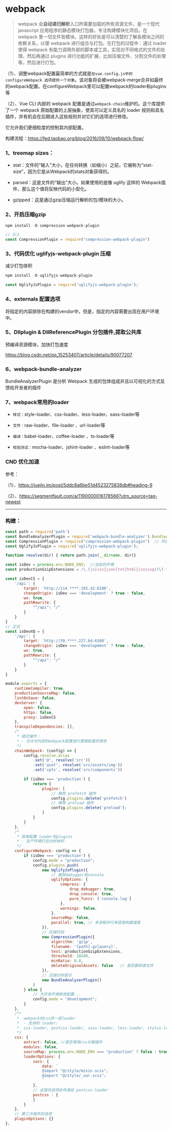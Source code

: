 # webpack

> webpack 会**自动递归解析**入口所需要加载的所有资源文件，是一个现代 javascript 应用程序的静态模块打包器，专注构建模块化项目。在 webpack 里一切文件皆模块。这样的好处是可以清楚的了解各模块之间的依赖关系，以便 webpack 进行组合与打包。在打包的过程中：通过 loader 使得 webpack 有能力调用外部的脚本或工具，实现对不同格式的文件的处理，然后再通过 plugins 进行功能的扩展，比如压缩文件、分割文件的处理等，然后进行打包。

（1）、调整webpack配置最简单的方式就是`在vue.config.js中的 configureWebpack 选项提供一个对象`。该对象将会被webpack-merge合并如最终的webpack配置。在configureWebpack里可以配置webpack的loader和plugins等

（2）、Vue CLI 内部的 webpack 配置是通过` webpack-chain `维护的。这个库提供了一个 webpack 原始配置的上层抽象，使其可以定义具名的 loader 规则和具名插件，并有机会在后期进入这些规则并对它们的选项进行修改。

它允许我们更细粒度的控制其内部配置。

构建流程：https://fed.taobao.org/blog/2016/09/10/webpack-flow/

### 1、treemap sizes：

- stat：文件的“输入”大小，在任何转换（如缩小）之前，它被称为“stat-size”，因为它是从Webpack的stats对象获得的。

- parsed：这是文件的“输出”大小。如果使用的是像 uglify 这样的 Webpack插件，那么这个值将反映代码的小型化。

- gzipped：这是通过gzip压缩运行解析的包/模块的大小。

### 2、开启压缩gzip

```js
npm install -D compression-webpack-plugin

// 引入
const CompressionPlugin = require("compression-webpack-plugin")
```

### 3、代码优化 uglifyjs-webpack-plugin 压缩

减少打包体积

```js
npm install -D uglifyjs-webpack-plugin

const UglifyJsPlugin = require('uglifyjs-webpack-plugin');
```

### 4、externals 配置选项

将指定的内容排除在构建的vendor中，但是，指定的内容需要出现在用户环境中。

### 5、Dllplugin & DllReferencePlugin 分包插件,提取公共库

预编译资源模块，加快打包速度

https://blog.csdn.net/qq_15253407/article/details/90077207

### 6、webpack-bundle-analyzer

BundleAnalyzerPlugin 是分析 Webpack 生成的包体组成并且以可视化的方式反馈给开发者的插件

### 7、webpack常用的loader

- `样式：`style-loader、css-loader、less-loader、sass-loader等

- `文件：`raw-loader、file-loader 、url-loader等

- `编译：`babel-loader、coffee-loader 、ts-loader等

- `校验测试：`mocha-loader、jshint-loader 、eslint-loader等

### CND 优化加速

参考：

（1）、https://juejin.im/post/5ddc8a6be51d4523275838db#heading-9

（2）、https://segmentfault.com/a/1190000016178566?utm_source=tag-newest

---

### 构建：

```js
const path = require('path')
const BundleAnalyzerPlugin = require('webpack-bundle-analyzer').BundleAnalyzerPlugin
const CompressionPlugin = require("compression-webpack-plugin")  // 开启压缩gzip
const UglifyJsPlugin = require('uglifyjs-webpack-plugin');

function resolve(dir) { return path.join(__dirname, dir)}

const isDev = process.env.NODE_ENV;  //当前的环境
const productionGzipExtensions = /\.(js|css|json|txt|html|ico|svg)(\?.*)?$/i;

const isDevCS = {
    '/api': {
        target: 'http://114.****.165.42:6100',
        changeOrigin: isDev === 'development' ? true : false,
        wx: true,
        pathRewrite: {
            "^/api": "/"
        }
    }
}
// 正式
const isDevXQ = {
    '/api': {
        target: 'http://39.****.227.64:6100',
        changeOrigin: isDev === 'development' ? true : false,
        wx: true,
        pathRewrite: {
            "^/api": "/"
        }
    }
}

module.exports = {
    runtimeCompiler: true,
    productionSourceMap: false,
    lintOnSave: false,
    devServer: {
        open: false,
        https: false,
        proxy: isDevCS
    },
    transpileDependencies: [],
    /*
     * 链式操作：
     * - 允许对内部的webpack配置进行更细粒度的修改
     */
    chainWebpack: (config) => {
        config.resolve.alias
            .set('@', resolve('src'))
            .set('aset', resolve('src/assets/img'))
            .set('cpts', resolve('src/components'))

        if (isDev === 'production') {
            return {
                plugins: [
                    // 移除 prefetch 插件
                    config.plugins.delete('prefetch')
                    // 移除 preload 插件
                    config.plugins.delete('preload');
                ]
            }
        }
    },
    /*
     * 简单配置 loader和plugins
     * - 生产环境打包分析体积
     */
    configureWebpack: config => {
        if (isDev === 'production') {
            config.mode = "production";
            config.plugins.push(
                new UglifyJsPlugin({
                    // 删除debugger和console
                    uglifyOptions: {
                        compress: {
                            drop_debugger: true,
                            drop_console: true,
                            pure_funcs: ['console.log']
                        },
                        warnings: false,
                    },
                    sourceMap: false,
                    parallel: true, // 多进程并行来提高构建速度
                }),
                // 压缩代码
                new CompressionPlugin({
                    algorithm: 'gzip',
                    filename: '[path].gz[query]',
                    test: productionGzipExtensions,
                    threshold: 10240,
                    minRatio: 0.8,
                    deleteOriginalAssets: false   // 是否删除源文件
                }),
                // 压缩分析提示
                new BundleAnalyzerPlugin()
            )
        } else {
            // 为开发环境修改配置...
            config.mode = "development";
        }
    },
    /**
     *  webpack的css的一些loader
     *  - 支持的 loader:
     *  css-loader, postcss-loader, sass-loader, less-loader, stylus-loader
     */
    css: {
        extract: false, //是否使用css分离插件
        modules: false,
        sourceMap: process.env.NODE_ENV === "production" ? false : true,
        loaderOptions: {
            sass: {
                data: `
                @import "@/style/mixin.scss";
                @import "@/style/_var.scss";
                `
            },
            // 这里的选项会传递给 postcss-loader
            postcss : {
            }
        }
    },
    // 第三方插件的选项
    pluginOptions: {}
};

```
